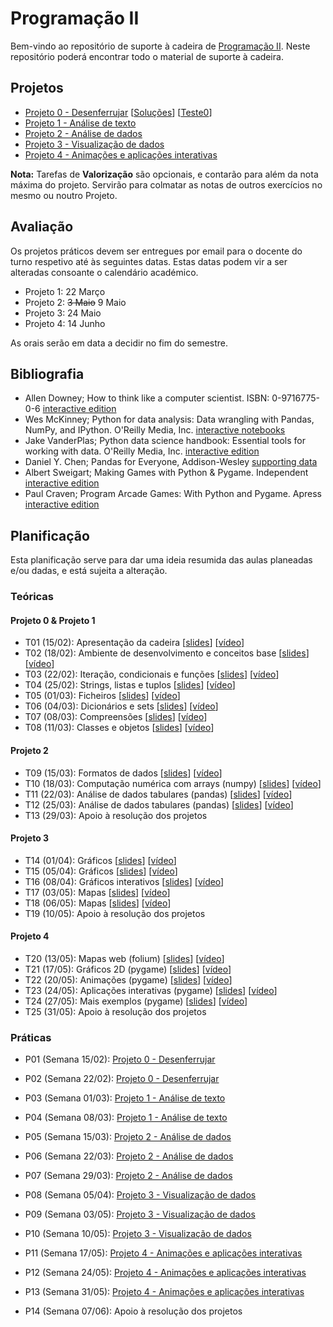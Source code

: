 # Programação II

Bem-vindo ao repositório de suporte à cadeira de [Programação II](https://sigarra.up.pt/fcup/pt/ucurr_geral.ficha_uc_view?pv_ocorrencia_id=464142).
Neste repositório poderá encontrar todo o material de suporte à cadeira.

## Projetos

* [Projeto 0 - Desenferrujar](https://hpacheco.github.io/progii/projetos/Projeto0.html) [[Soluções](https://hpacheco.github.io/progii/projetos/Solucoes0.html)] [[Teste0](https://hpacheco.github.io/progii/projetos/Teste0.html)] 
* [Projeto 1 - Análise de texto](https://hpacheco.github.io/progii/projetos/Projeto1.html)
* [Projeto 2 - Análise de dados](https://hpacheco.github.io/progii/projetos/Projeto2.html)
* [Projeto 3 - Visualização de dados](https://hpacheco.github.io/progii/projetos/Projeto3.html)
* [Projeto 4 - Animações e aplicações interativas](https://hpacheco.github.io/progii/projetos/Projeto4.html)

**Nota:** Tarefas de **Valorização** são opcionais, e contarão para além da nota máxima do projeto. Servirão para colmatar as notas de outros exercícios no mesmo ou noutro Projeto.

## Avaliação

Os projetos práticos devem ser entregues por email para o docente do turno respetivo até às seguintes datas.
Estas datas podem vir a ser alteradas consoante o calendário académico.

* Projeto 1: 22 Março
* Projeto 2: <s>3 Maio</s> 9 Maio
* Projeto 3: 24 Maio
* Projeto 4: 14 Junho

As orais serão em data a decidir no fim do semestre.

## Bibliografia

- Allen Downey; How to think like a computer scientist. ISBN: 0-9716775-0-6 [interactive edition](https://runestone.academy/runestone/books/published/thinkcspy/index.html) 
- Wes McKinney; Python for data analysis: Data wrangling with Pandas, NumPy, and IPython. O'Reilly Media, Inc. [interactive notebooks](https://github.com/wesm/pydata-book)
- Jake VanderPlas; Python data science handbook: Essential tools for working with data. O'Reilly Media, Inc. [interactive edition](https://jakevdp.github.io/PythonDataScienceHandbook/)
- Daniel Y. Chen; Pandas for Everyone, Addison-Wesley [supporting data](https://github.com/chendaniely/pandas_for_everyone)
- Albert Sweigart; Making Games with Python & Pygame. Independent [interactive edition](https://inventwithpython.com/pygame/)
- Paul Craven; Program Arcade Games: With Python and Pygame. Apress [interactive edition](http://programarcadegames.com/)

## Planificação

Esta planificação serve para dar uma ideia resumida das aulas planeadas e/ou dadas, e está sujeita a alteração.

### Teóricas

#### Projeto 0 & Projeto 1
* T01 (15/02): Apresentação da cadeira [[slides](slides/t01.pdf)] [[vídeo](https://drive.google.com/file/d/1dE0zT8Sa_-ft5thdC6omBbZQs3CEfFGd/view?usp=sharing)]
* T02 (18/02): Ambiente de desenvolvimento e conceitos base [[slides](slides/t02.pdf)] [[vídeo](https://drive.google.com/file/d/11WR57Rje7onDoGWgG03IOtyMXf3innQo/view?usp=sharing)]
* T03 (22/02): Iteração, condicionais e funções [[slides](slides/t03.pdf)] [[vídeo](https://drive.google.com/file/d/1rhMCPS8VfXEu6uyzjBIhv5k1kTdvALsW/view?usp=sharing)]
* T04 (25/02): Strings, listas e tuplos [[slides](slides/t04.pdf)] [[vídeo](https://drive.google.com/file/d/1GLCWzH_OpXjjp7h0qQOfoF1z5tzwf_BZ/view?usp=sharing)]
* T05 (01/03): Ficheiros [[slides](slides/t05.pdf)] [[vídeo](https://drive.google.com/file/d/1ozFlmVuz2Hem6vik_zukjWJBS8_WM1MY/view?usp=sharing)]
* T06 (04/03): Dicionários e sets [[slides](slides/t06.pdf)] [[vídeo](https://drive.google.com/file/d/1IPElxxntRVvWxNK9mSUUE8yyAGkNAvfj/view?usp=sharing)]
* T07 (08/03): Compreensões [[slides](slides/t07.pdf)] [[vídeo](https://drive.google.com/file/d/11Jpa_dNhwwp-WWmX3vNT1raHQ9zno7U2/view?usp=sharing)]
* T08 (11/03): Classes e objetos [[slides](slides/t08.pdf)] [[vídeo](https://drive.google.com/file/d/1D3MQIq7g3XqdhJzHewEJUbb9UNmDtCAx/view?usp=sharing)]

#### Projeto 2
* T09 (15/03): Formatos de dados [[slides](slides/t09.pdf)] [[vídeo](https://drive.google.com/file/d/1ggdM3F5ZdEHp3MlWOK54xOL8SeJUdKIj/view?usp=sharing)]
* T10 (18/03): Computação numérica com arrays (numpy) [[slides](slides/t10.pdf)] [[vídeo](https://drive.google.com/file/d/1p9uJcCpC4kQuZAJYPKZaVGa12UohDoDS/view?usp=sharing)]
* T11 (22/03): Análise de dados tabulares (pandas) [[slides](slides/t11.pdf)] [[vídeo](https://drive.google.com/file/d/1tUfulMvoKdJ3OON6HnQC3Y0EAcjv8jBC/view?usp=sharing)]
* T12 (25/03): Análise de dados tabulares (pandas) [[slides](slides/t12.pdf)] [[vídeo](https://drive.google.com/file/d/16MkO_leHX4LIafaNYr9TOP0oIhoGYWUz/view?usp=sharing)]
* T13 (29/03): Apoio à resolução dos projetos

#### Projeto 3 
* T14 (01/04): Gráficos [[slides](slides/t14.pdf)] [[vídeo](https://drive.google.com/file/d/1e4RoUefp624N5K0nne_UloHSFxkE-Y42/view?usp=sharing)]
* T15 (05/04): Gráficos [[slides](slides/t15.pdf)] [[vídeo](https://drive.google.com/file/d/109WI4TejOHxb4Qr3YjYnQnm6n35bj7-j/view?usp=sharing)]
* T16 (08/04): Gráficos interativos [[slides](slides/t16.pdf)] [[vídeo](https://drive.google.com/file/d/1VCTR4y6tPfmoxpKjOmsnIlyT1buJ8pWo/view?usp=sharing)]
* T17 (03/05): Mapas [[slides](slides/t17.pdf)] [[vídeo](https://drive.google.com/file/d/18A3DrBQcHlhgR5L7YgI-4FXKYnj2FGzW/view?usp=sharing)] 
* T18 (06/05): Mapas [[slides](slides/t18.pdf)] [[vídeo](https://drive.google.com/file/d/15A8s_0WclYuuiDQPMppXukBltFIsA6ZA/view?usp=sharing)]
* T19 (10/05): Apoio à resolução dos projetos

#### Projeto 4
* T20 (13/05): Mapas web (folium) [[slides](slides/t20.pdf)] [[vídeo](https://drive.google.com/file/d/1_M5GOtTZZegs3GgGG9FjT_xSy9hZfR9Q/view?usp=sharing)]
* T21 (17/05): Gráficos 2D (pygame) [[slides](slides/t21.pdf)] [[vídeo](https://drive.google.com/file/d/1FddSWUHpec6HWfc5IIY5GIuEZ7WEjnm8/view?usp=sharing)]
* T22 (20/05): Animações (pygame) [[slides](slides/t22.pdf)] [[vídeo](https://drive.google.com/file/d/1HnpIq1twzNcEkuLcjE6ZYfLpgm5d_kSx/view?usp=sharing)]
* T23 (24/05): Aplicações interativas (pygame) [[slides](slides/t23.pdf)] [[vídeo](https://drive.google.com/file/d/1RtmiXFiA5bFV7DnPkfROHilHst_rXBhg/view?usp=sharing)]
* T24 (27/05): Mais exemplos (pygame) [[slides](slides/t24.pdf)] [[vídeo](https://drive.google.com/file/d/19-aSWOQR78hj_E8i1IQqdAlXtJhvWw9X/view?usp=sharing)]
* T25 (31/05): Apoio à resolução dos projetos

### Práticas

* P01 (Semana 15/02): [Projeto 0 - Desenferrujar](https://hpacheco.github.io/progii/projetos/Projeto0.html)
* P02 (Semana 22/02): [Projeto 0 - Desenferrujar](https://hpacheco.github.io/progii/projetos/Projeto0.html)
* P03 (Semana 01/03): [Projeto 1 - Análise de texto](https://hpacheco.github.io/progii/projetos/Projeto1.html)
* P04 (Semana 08/03): [Projeto 1 - Análise de texto](https://hpacheco.github.io/progii/projetos/Projeto1.html)

* P05 (Semana 15/03): [Projeto 2 - Análise de dados](https://hpacheco.github.io/progii/projetos/Projeto2.html)
* P06 (Semana 22/03): [Projeto 2 - Análise de dados](https://hpacheco.github.io/progii/projetos/Projeto0.html)
* P07 (Semana 29/03): [Projeto 2 - Análise de dados](https://hpacheco.github.io/progii/projetos/Projeto2.html)

* P08 (Semana 05/04): [Projeto 3 - Visualização de dados](https://hpacheco.github.io/progii/projetos/Projeto3.html)
* P09 (Semana 03/05): [Projeto 3 - Visualização de dados](https://hpacheco.github.io/progii/projetos/Projeto3.html)
* P10 (Semana 10/05): [Projeto 3 - Visualização de dados](https://hpacheco.github.io/progii/projetos/Projeto3.html)

* P11 (Semana 17/05): [Projeto 4 - Animações e aplicações interativas](https://hpacheco.github.io/progii/projetos/Projeto4.html)
* P12 (Semana 24/05): [Projeto 4 - Animações e aplicações interativas](https://hpacheco.github.io/progii/projetos/Projeto4.html)
* P13 (Semana 31/05): [Projeto 4 - Animações e aplicações interativas](https://hpacheco.github.io/progii/projetos/Projeto4.html)

* P14 (Semana 07/06): Apoio à resolução dos projetos

